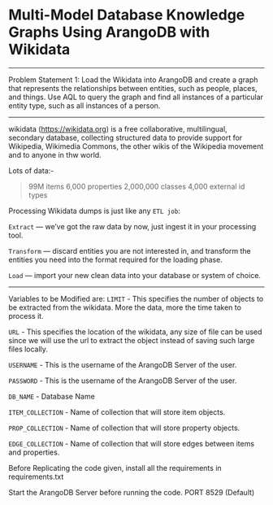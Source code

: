 # Multi-Model Database Knowledge Graphs Using ArangoDB with Wikidata
-------------------------------------------------------------------------------------

Problem Statement 1: Load the Wikidata into ArangoDB and create a graph that represents the relationships between entities, such as people, places, and things. Use AQL to query the graph and find all instances of a particular entity type, such as all instances of a person.

-------------------------------------------------------------------------------------

wikidata (https://wikidata.org) is a free collaborative, multilingual, secondary database, collecting structured data to provide support for Wikipedia, Wikimedia Commons, the other wikis of the Wikipedia movement and to anyone in thw world.

Lots of data:-
> 99M items
> 6,000 properties
> 2,000,000 classes
> 4,000 external id types

Processing Wikidata dumps is just like any `ETL job`:

`Extract` — we’ve got the raw data by now, just ingest it in your processing tool.

`Transform` — discard entities you are not interested in, and transform the entities you need into the format required for the loading phase.

`Load` — import your new clean data into your database or system of choice.

--------------------------------------------------------------------------------------

Variables to be Modified are:
`LIMIT` - This specifies the number of objects to be extracted from the wikidata. More the data, more the time taken to process it.

`URL` - This specifies the location of the wikidata, any size of file can be used since we will use the url to extract the object instead of saving such large files locally.

`USERNAME` - This is the username of the ArangoDB Server of the user.

`PASSWORD` - This is the username of the ArangoDB Server of the user.

`DB_NAME` - Database Name

`ITEM_COLLECTION` - Name of collection that will store item objects.

`PROP_COLLECTION` - Name of collection that will store property objects.

`EDGE_COLLECTION` - Name of collection that will store edges between items and properties.

Before Replicating the code given, install all the requirements in requirements.txt

Start the ArangoDB Server before running the code. PORT 8529 (Default)

